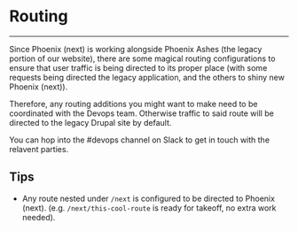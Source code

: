# Routing
***

Since Phoenix (next) is working alongside Phoenix Ashes (the legacy portion of our website), there are some magical routing configurations
to ensure that user traffic is being directed to its proper place (with some requests being directed the legacy application, and the others to 
shiny new Phoenix (next)).

Therefore, any routing additions you might want to make need to be coordinated with the Devops team. Otherwise traffic to said route will be 
directed to the legacy Drupal site by default.

You can hop into the #devops channel on Slack to get in touch with the relavent parties.


## Tips
- Any route nested under `/next` is configured to be directed to Phoenix (next). (e.g. `/next/this-cool-route` is ready for takeoff, no extra work needed).

